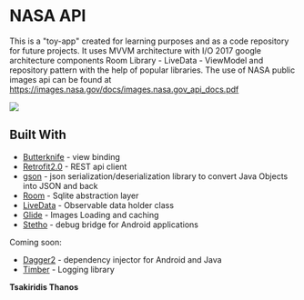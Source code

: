 # NASA API

This is a "toy-app" created for learning purposes and as a code repository for future projects. It uses MVVM architecture with I/O 2017
 google architecture components Room Library - LiveData - ViewModel and repository pattern with the help of popular libraries. The use of NASA public images api can be
 found at https://images.nasa.gov/docs/images.nasa.gov_api_docs.pdf
 
 [![](https://drive.google.com/file/d/1l1hgeGw06ep7p5eaXtN-j1pVGJUELTGy/view?usp=sharing)]()

## Built With

* [Butterknife](http://jakewharton.github.io/butterknife/) - view binding
* [Retrofit2.0](http://square.github.io/retrofit/) - REST api client
* [gson](https://github.com/google/gson) - json serialization/deserialization library to convert Java Objects into JSON and back
* [Room](https://developer.android.com/topic/libraries/architecture/room.html) - Sqlite abstraction layer 
* [LiveData](https://developer.android.com/topic/libraries/architecture/livedata.html) - Observable data holder class
* [Glide](https://github.com/bumptech/glide) - Images Loading and caching
* [Stetho](https://github.com/facebook/stetho) - debug bridge for Android applications

Coming soon:
* [Dagger2](https://github.com/google/dagger) - dependency injector for Android and Java
* [Timber](https://github.com/JakeWharton/timber) - Logging library

**Tsakiridis Thanos** 
